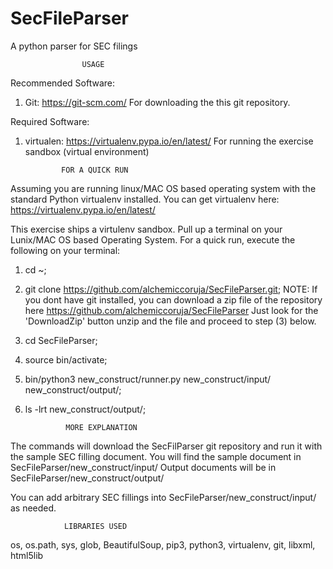 # SecFileParser
A python parser for SEC filings

                    USAGE

Recommended Software:
1) Git: https://git-scm.com/
        For downloading the this git repository.

Required Software:
1) virtualen: https://virtualenv.pypa.io/en/latest/
              For running the exercise sandbox (virtual environment)
                    
               FOR A QUICK RUN

Assuming you are running linux/MAC OS based operating system with
the standard Python virtualenv installed. You can get virtualenv here:
https://virtualenv.pypa.io/en/latest/

This exercise ships a virtulenv sandbox.  Pull up a terminal on
your Lunix/MAC OS based Operating System.
For a quick run, execute the following on your terminal:


1) cd ~;
2) git clone https://github.com/alchemiccoruja/SecFileParser.git;
   NOTE: If you dont have git installed, you can
   download a zip file of the repository
   here https://github.com/alchemiccoruja/SecFileParser
   Just look for  the 'DownloadZip' button
   unzip and the file and proceed to step (3) below.
3) cd SecFileParser;
4) source bin/activate;
5) bin/python3 new_construct/runner.py  new_construct/input/ new_construct/output/;
6) ls -lrt new_construct/output/;

                MORE EXPLANATION
The commands will download the SecFilParser git repository
and run it with the sample SEC filling document.
You will find the sample document in SecFileParser/new_construct/input/
Output documents will be in SecFileParser/new_construct/output/

You can add arbitrary SEC fillings into SecFileParser/new_construct/input/
as needed.


                LIBRARIES USED
os,
os.path,
sys,
glob,
BeautifulSoup,
pip3,
python3,
virtualenv,
git,
libxml,
html5lib
